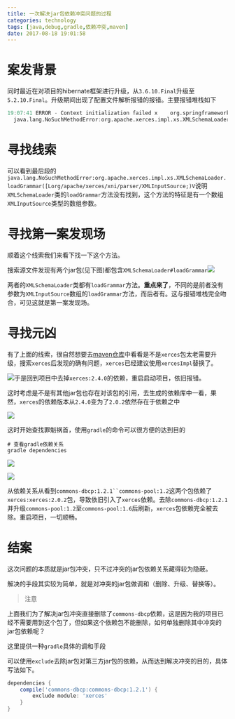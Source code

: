 ```yaml
---
title: 一次解决jar包依赖冲突问题的过程
categories: technology
tags: [java,debug,gradle,依赖冲突,maven]
date: 2017-08-18 19:01:58
---
```


# 案发背景

同时最近在对项目的hibernate框架进行升级，从`3.6.10.Final`升级至`5.2.10.Final`。升级期间出现了配置文件解析报错的报错。主要报错堆栈如下

```verilog
19:07:41 ERROR - Context initialization failed x 	org.springframework.beans.factory.BeanCreationException: Error creating bean with name 'serviceManager' defined in class path resource [spring/applicationContext.xml]: Cannot resolve reference to bean 'xService' while setting bean property 'xSerivce'; nested exception is org.springframework.beans.factory.BeanCreationException: Error creating bean with name 'xService' defined in class path resource [spring/dao.xml]: Cannot resolve reference to bean 'transactionManager' while setting bean property 'transactionManager'; nested exception is org.springframework.beans.factory.BeanCreationException: Error creating bean with name 'transactionManager' defined in class path resource [spring/dataSource-common.xml]: Cannot resolve reference to bean 'sessionFactory' while setting bean property 'sessionFactory'; nested exception is org.springframework.beans.factory.BeanCreationException: Error creating bean with name 'sessionFactory' defined in class path resource [spring/dataSource-common.xml]: Invocation of init method failed; nested exception is
  java.lang.NoSuchMethodError:org.apache.xerces.impl.xs.XMLSchemaLoader.loadGrammar([Lorg/apache/xerces/xni/parser/XMLInputSource;)V
```

# 寻找线索

可以看到最后段的`java.lang.NoSuchMethodError:org.apache.xerces.impl.xs.XMLSchemaLoader.loadGrammar([Lorg/apache/xerces/xni/parser/XMLInputSource;)V`说明`XMLSchemaLoader`类的`loadGrammar`方法没有找到，这个方法的特征是有一个数组`XMLInputSource`类型的数组参数。

# 寻找第一案发现场

顺着这个线索我们来看下找一下这个方法。

搜索源文件发现有两个jar包(见下图)都包含`XMLSchemaLoader#loadGrammar`![](http://img.willowspace.cn/willowspace_2016/1503061978595.png)

两者的`XMLSchemaLoader`类都有`loadGrammar`方法。__重点来了__，不同的是前者没有参数为`XMLInputSource`数组的`loadGrammar`方法，而后者有。这与报错堆栈完全吻合，可见这就是第一案发现场。

# 寻找元凶

有了上面的线索，很自然想要去[maven仓库](http://mvnrepository.com/)中看看是不是`xerces`包太老需要升级，搜索`xerces`后发现的确有问题，`xerces`已经建议使用`xercesImpl`替换了。

![](http://img.willowspace.cn/willowspace_2016/1503062212136.png)于是回到项目中去掉`xerces:2.4.0`的依赖，重启启动项目，依旧报错。

这时考虑是不是有其他jar包也存在对该包的引用，去生成的依赖库中一看，果然，`xerces`的依赖版本从`2.4.0`变为了`2.0.2`依然存在于依赖之中

![](http://img.willowspace.cn/willowspace_2016/1503062472355.png)

这时开始查找罪魁祸首，使用`gradle`的命令可以很方便的达到目的

```shell
# 查看gradle依赖关系
gradle dependencies
```

![](http://img.willowspace.cn/willowspace_2016/1503062716227.png)

![](http://img.willowspace.cn/willowspace_2016/1503063619467.png)

从依赖关系从看到`commons-dbcp:1.2.1``commons-pool:1.2`这两个包依赖了`xerces:xerces:2.0.2`包，导致依旧引入了`xerces`依赖。去除`commons-dbcp:1.2.1`并升级`commons-pool:1.2`至`commons-pool:1.6`后刷新，`xerces`包依赖完全被去除。重启项目，一切顺畅。

# 结案

这次问题的本质就是jar包冲突，只不过冲突的jar包依赖关系藏得较为隐蔽。

解决的手段其实较为简单，就是对冲突的jar包做调和（删除、升级、替换等）。

> 注意

上面我们为了解决jar包冲突直接删除了`commons-dbcp`依赖，这是因为我的项目已经不需要用到这个包了，但如果这个依赖包不能删除，如何单独删除其中冲突的jar包依赖呢？

这里提供一种`gradle`具体的调和手段

可以使用`exclude`去除jar包对第三方jar包的依赖，从而达到解决冲突的目的，具体写法如下。

```groovy
dependencies {
	compile('commons-dbcp:commons-dbcp:1.2.1') {
    	exclude module: 'xerces'
	}
}
```